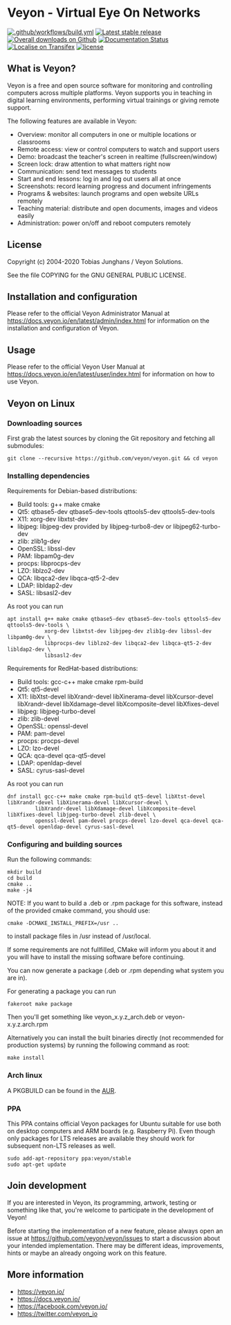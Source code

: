 # Veyon - Virtual Eye On Networks

[![.github/workflows/build.yml](https://github.com/veyon/veyon/actions/workflows/build.yml/badge.svg?branch=4.4)](https://github.com/veyon/veyon/actions/workflows/build.yml)
[![Latest stable release](https://img.shields.io/github/release/veyon/veyon.svg?maxAge=3600)](https://github.com/veyon/veyon/releases)
[![Overall downloads on Github](https://img.shields.io/github/downloads/veyon/veyon/total.svg?maxAge=3600)](https://github.com/veyon/veyon/releases)
[![Documentation Status](https://readthedocs.org/projects/veyon/badge/?version=latest)](https://docs.veyon.io/)
[![Localise on Transifex](https://img.shields.io/badge/localise-on_transifex-green.svg)](https://www.transifex.com/veyon-solutions/veyon/)
[![license](https://img.shields.io/badge/license-GPLv2-green.svg)](LICENSE)


## What is Veyon?

Veyon is a free and open source software for monitoring and controlling
computers across multiple platforms. Veyon supports you in teaching in digital
learning environments, performing virtual trainings or giving remote support.

The following features are available in Veyon:

  * Overview: monitor all computers in one or multiple locations or classrooms
  * Remote access: view or control computers to watch and support users
  * Demo: broadcast the teacher's screen in realtime (fullscreen/window)
  * Screen lock: draw attention to what matters right now
  * Communication: send text messages to students
  * Start and end lessons: log in and log out users all at once
  * Screenshots: record learning progress and document infringements
  * Programs & websites: launch programs and open website URLs remotely
  * Teaching material: distribute and open documents, images and videos easily
  * Administration: power on/off and reboot computers remotely


## License

Copyright (c) 2004-2020 Tobias Junghans / Veyon Solutions.

See the file COPYING for the GNU GENERAL PUBLIC LICENSE.


## Installation and configuration

Please refer to the official Veyon Administrator Manual at https://docs.veyon.io/en/latest/admin/index.html
for information on the installation and configuration of Veyon.


## Usage

Please refer to the official Veyon User Manual at https://docs.veyon.io/en/latest/user/index.html
for information on how to use Veyon.


## Veyon on Linux

### Downloading sources

First grab the latest sources by cloning the Git repository and fetching all submodules:

	git clone --recursive https://github.com/veyon/veyon.git && cd veyon


### Installing dependencies

Requirements for Debian-based distributions:

- Build tools: g++ make cmake
- Qt5: qtbase5-dev qtbase5-dev-tools qttools5-dev qttools5-dev-tools
- X11: xorg-dev libxtst-dev
- libjpeg: libjpeg-dev provided by libjpeg-turbo8-dev or libjpeg62-turbo-dev
- zlib: zlib1g-dev
- OpenSSL: libssl-dev
- PAM: libpam0g-dev
- procps: libprocps-dev
- LZO: liblzo2-dev
- QCA: libqca2-dev libqca-qt5-2-dev
- LDAP: libldap2-dev
- SASL: libsasl2-dev

As root you can run

	apt install g++ make cmake qtbase5-dev qtbase5-dev-tools qttools5-dev qttools5-dev-tools \
	            xorg-dev libxtst-dev libjpeg-dev zlib1g-dev libssl-dev libpam0g-dev \
	            libprocps-dev liblzo2-dev libqca2-dev libqca-qt5-2-dev libldap2-dev \
	            libsasl2-dev



Requirements for RedHat-based distributions:

- Build tools: gcc-c++ make cmake rpm-build
- Qt5: qt5-devel
- X11: libXtst-devel libXrandr-devel libXinerama-devel libXcursor-devel libXrandr-devel libXdamage-devel libXcomposite-devel libXfixes-devel
- libjpeg: libjpeg-turbo-devel
- zlib: zlib-devel
- OpenSSL: openssl-devel
- PAM: pam-devel
- procps: procps-devel
- LZO: lzo-devel
- QCA: qca-devel qca-qt5-devel
- LDAP: openldap-devel
- SASL: cyrus-sasl-devel

As root you can run

	dnf install gcc-c++ make cmake rpm-build qt5-devel libXtst-devel libXrandr-devel libXinerama-devel libXcursor-devel \
             libXrandr-devel libXdamage-devel libXcomposite-devel libXfixes-devel libjpeg-turbo-devel zlib-devel \
             openssl-devel pam-devel procps-devel lzo-devel qca-devel qca-qt5-devel openldap-devel cyrus-sasl-devel


### Configuring and building sources

Run the following commands:

	mkdir build
	cd build
	cmake ..
	make -j4

NOTE: If you want to build a .deb or .rpm package for this software, instead of the provided cmake command, you should use:

	cmake -DCMAKE_INSTALL_PREFIX=/usr ..

to install package files in /usr instead of /usr/local.

If some requirements are not fullfilled, CMake will inform you about it and
you will have to install the missing software before continuing.

You can now generate a package (.deb or .rpm depending what system you are in).

For generating a package you can run

	fakeroot make package

Then you'll get something like veyon_x.y.z_arch.deb or veyon-x.y.z.arch.rpm

Alternatively you can install the built binaries directly (not recommended for
production systems) by running the following command as root:

	make install

### Arch linux

A PKGBUILD can be found in the [AUR](https://aur.archlinux.org/packages/veyon/).

### PPA

This PPA contains official Veyon packages for Ubuntu suitable for use both on desktop computers and ARM boards (e.g. Raspberry Pi). Even though only packages for LTS releases are available they should work for subsequent non-LTS releases as well.

	sudo add-apt-repository ppa:veyon/stable
	sudo apt-get update

## Join development

If you are interested in Veyon, its programming, artwork, testing or something like that, you're welcome to participate in the development of Veyon!

Before starting the implementation of a new feature, please always open an issue at https://github.com/veyon/veyon/issues to start a discussion about your intended implementation. There may be different ideas, improvements, hints or maybe an already ongoing work on this feature.


## More information

* https://veyon.io/
* https://docs.veyon.io/
* https://facebook.com/veyon.io/
* https://twitter.com/veyon_io
